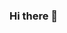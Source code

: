 ### Hi there 👋

<!--
**Kiranmechie/Kiranmechie** is a ✨ _special_ ✨ repository because its `README.md` (this file) appears on your GitHub profile.

Here are some ideas to get you started:

- 🔭 I’m currently working on portfolio project.
- 🌱 I’m currently learning python, SQL, R.
